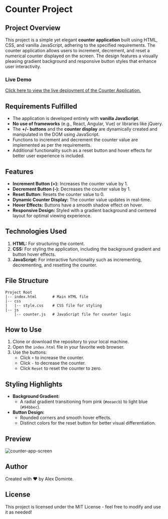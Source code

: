 # Counter Project

## Project Overview

This project is a simple yet elegant **counter application** built using HTML, CSS, and vanilla JavaScript, adhering to the specified requirements. The counter application allows users to increment, decrement, and reset a numerical counter displayed on the screen. The design features a visually pleasing gradient background and responsive button styles that enhance user interactivity.

### Live Demo  
[Click here to view the live deployment of the Counter Application.](https://alex-counter-project.netlify.app/)

## Requirements Fulfilled

- The application is developed entirely with **vanilla JavaScript**.
- **No use of frameworks** (e.g., React, Angular, Vue) or libraries like jQuery.
- The **+/- buttons** and the **counter display** are dynamically created and manipulated in the DOM using JavaScript.
- Functions to increment and decrement the counter value are implemented as per the requirements.
- Additional functionality such as a reset button and hover effects for better user experience is included.

## Features

- **Increment Button (+):** Increases the counter value by 1.
- **Decrement Button (-):** Decreases the counter value by 1.
- **Reset Button:** Resets the counter value to 0.
- **Dynamic Counter Display:** The counter value updates in real-time.
- **Hover Effects:** Buttons have a smooth shadow effect on hover.
- **Responsive Design:** Styled with a gradient background and centered layout for optimal viewing experience.

## Technologies Used

1. **HTML:** For structuring the content.
2. **CSS:** For styling the application, including the background gradient and button hover effects.
3. **JavaScript:** For interactive functionality such as incrementing, decrementing, and resetting the counter.

## File Structure

```
Project Root
|-- index.html       # Main HTML file
|-- css
|   |-- style.css    # CSS file for styling
|-- js
    |-- counter.js   # JavaScript file for counter logic
```

## How to Use

1. Clone or download the repository to your local machine.
2. Open the `index.html` file in your favorite web browser.
3. Use the buttons:
   - Click `+` to increase the counter.
   - Click `-` to decrease the counter.
   - Click `Reset` to reset the counter to zero.

## Styling Highlights

- **Background Gradient:**
  - A radial gradient transitioning from pink (`#eeaecb`) to light blue (`#94bbec`).
- **Button Design:**
  - Rounded corners and smooth hover effects.
  - Distinct colors for the reset button for better visual differentiation.

## Preview
![counter-app-screen](https://github.com/user-attachments/assets/cd6e7d32-71dc-4e5b-ac02-26cb62276f38)


## Author

Created with ❤️ by Alex Dominte.

## License

This project is licensed under the MIT License - feel free to modify and use it as needed!

